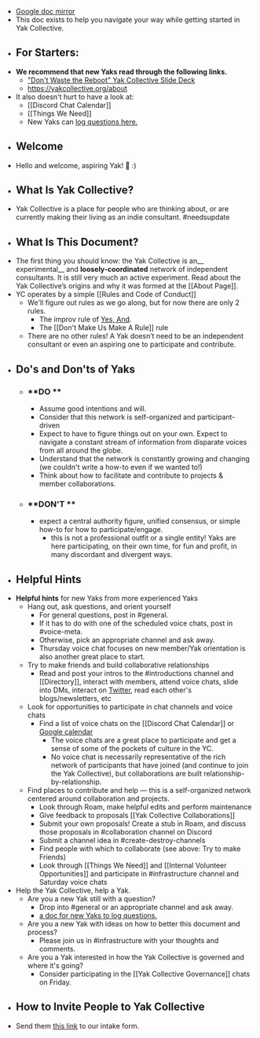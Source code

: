 - [Google doc mirror](https://docs.google.com/document/d/1I63ZKu8o0DpBG0tWhssIsCinlXeBKO-xGyvmIMXXAWE/edit?usp=sharing)
- This doc exists to help you navigate your way while getting started in Yak Collective.
- ## **For Starters:**
- __We recommend that new Yaks read through the following links.__
    - ["Don't Waste the Reboot" Yak Collective Slide Deck](https://docs.google.com/presentation/d/1OfBuSq4SImE1Gq2EaAGCAlkwC8LZRCWx-7O_VOHJ5TI/edit#slide=id.g839bef3dde_29_8)
    - https://yakcollective.org/about
- It also doesn't hurt to have a look at:
    - [[Discord Chat Calendar]]
    - [[Things We Need]]
    - New Yaks can [log questions here.](https://roamresearch.com/#/app/ArtOfGig/page/rBq2aFRDN)
- ## **Welcome**
- Hello and welcome, aspiring Yak! 🐂 :)
- ## **What Is Yak Collective?**
- Yak Collective is a place for people who are thinking about, or are currently making their living as an indie consultant. #needsupdate 
- ## **What Is This Document?**
- The first thing you should know: the Yak Collective is an__ experimental__ and __loosely-coordinated__ network of independent consultants. It is still very much an active experiment. Read about the Yak Collective’s origins and why it was formed at the [[About Page]].
- YC operates by a simple [[Rules and Code of Conduct]] 
    - We'll figure out rules as we go along, but for now there are only 2 rules. 
        - The improv rule of [Yes, And](https://en.wikipedia.org/wiki/Yes,_and...).
        - The [[Don't Make Us Make A Rule]] rule
    - There are no other rules! A Yak doesn’t need to be an independent consultant or even an aspiring one to participate and contribute.
- ## **Do's and Don'ts of Yaks**
    - ### **DO **
        - Assume good intentions and will.
        - Consider that this network is self-organized and participant-driven
        - Expect to have to figure things out on your own. Expect to navigate a constant stream of information from disparate voices from all around the globe.
        - Understand that the network is constantly growing and changing (we couldn't write a how-to even if we wanted to!)
        - Think about how to facilitate and contribute to projects & member collaborations.
    - ### **DON'T **
        - expect a central authority figure, unified consensus, or simple how-to for how to participate/engage. 
            - this is not a professional outfit or a single entity! Yaks are here participating, on their own time, for fun and profit, in many discordant and divergent ways. 
- ## **Helpful Hints**
- **Helpful hints** for new Yaks from more experienced Yaks
    - Hang out, ask questions, and orient yourself
        - For general questions, post in #general.
        - If it has to do with one of the scheduled voice chats, post in #voice-meta.
        - Otherwise, pick an appropriate channel and ask away.
        - Thursday voice chat focuses on new member/Yak orientation is also another great place to start.
    - Try to make friends and build collaborative relationships
        - Read and post your intros to the #introductions channel and [[Directory]], interact with members, attend voice chats, slide into DMs, interact on [Twitter](https://twitter.com/i/lists/1257428917616553984), read each other's blogs/newsletters, etc
    - Look for opportunities to participate in chat channels and voice chats
        - Find a list of voice chats on the [[Discord Chat Calendar]] or[ Google calendar](https://calendar.google.com/calendar?cid=bzk5NW00MzE3M2Jwc2xtaGg0OW5tcnA1aTRAZ3JvdXAuY2FsZW5kYXIuZ29vZ2xlLmNvbQ)
            - The voice chats are a great place to participate and get a sense of some of the pockets of culture in the YC.
            - No voice chat is necessarily representative of the rich network of participants that have joined (and continue to join the Yak Collective), but collaborations are built relationship-by-relationship.
    - Find places to contribute and help — this is a self-organized network centered around collaboration and projects.
        - Look through Roam, make helpful edits and perform maintenance
        - Give feedback to proposals [[Yak Collective Collaborations]]
        - Submit your own proposals! Create a stub in Roam, and discuss those proposals in #collaboration channel on Discord
        - Submit a channel idea in #create-destroy-channels
        - Find people with which to collaborate (see above: Try to make Friends)
        - Look through [[Things We Need]] and [[Internal Volunteer Opportunities]] and participate in #infrastructure channel and Saturday voice chats
- Help the Yak Collective, help a Yak. 
    - Are you a new Yak still with a question?
        - Drop into #general or an appropriate channel and ask away. 
        - [a doc for new Yaks to log questions.](https://roamresearch.com/#/app/ArtOfGig/page/rBq2aFRDN)
    - Are you a new Yak with ideas on how to better this document and process?
        - Please join us in #infrastructure with your thoughts and comments.
    - Are you a Yak interested in how the Yak Collective is governed and where it's going? 
        - Consider participating in the [[Yak Collective Governance]] chats on Friday.
- ## How to Invite People to Yak Collective
- Send them [this link](https://docs.google.com/forms/d/e/1FAIpQLSfVUUvuIkzEGffk1CoEgzOkeO_yI05Nuw6zU3H1TNLmiQOf7g/viewform) to our intake form.
